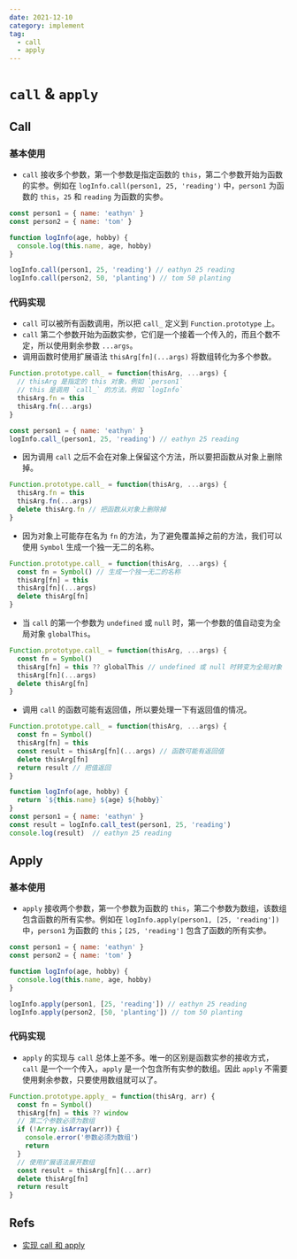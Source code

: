```yaml
---
date: 2021-12-10
category: implement
tag:
  - call
  - apply
---
```


# `call` & `apply`

## Call

### 基本使用

- `call` 接收多个参数，第一个参数是指定函数的 `this`，第二个参数开始为函数的实参。例如在 `logInfo.call(person1, 25, 'reading')` 中，`person1` 为函数的 `this`，`25` 和 `reading` 为函数的实参。

```js
const person1 = { name: 'eathyn' }
const person2 = { name: 'tom' }

function logInfo(age, hobby) {
  console.log(this.name, age, hobby)
}

logInfo.call(person1, 25, 'reading') // eathyn 25 reading
logInfo.call(person2, 50, 'planting') // tom 50 planting
```

### 代码实现

- `call` 可以被所有函数调用，所以把 `call_` 定义到 `Function.prototype` 上。
- `call` 第二个参数开始为函数实参，它们是一个接着一个传入的，而且个数不定，所以使用剩余参数 `...args`。
- 调用函数时使用扩展语法 `thisArg[fn](...args)` 将数组转化为多个参数。

```js
Function.prototype.call_ = function(thisArg, ...args) {
  // thisArg 是指定的 this 对象，例如 `person1`
  // this 是调用 `call_` 的方法，例如 `logInfo`
  thisArg.fn = this
  thisArg.fn(...args)
}

const person1 = { name: 'eathyn' }
logInfo.call_(person1, 25, 'reading') // eathyn 25 reading
```

- 因为调用 `call` 之后不会在对象上保留这个方法，所以要把函数从对象上删除掉。

```js
Function.prototype.call_ = function(thisArg, ...args) {
  thisArg.fn = this
  thisArg.fn(...args)
  delete thisArg.fn // 把函数从对象上删除掉
}
```

- 因为对象上可能存在名为 `fn` 的方法，为了避免覆盖掉之前的方法，我们可以使用 `Symbol` 生成一个独一无二的名称。

```js
Function.prototype.call_ = function(thisArg, ...args) {
  const fn = Symbol() // 生成一个独一无二的名称
  thisArg[fn] = this
  thisArg[fn](...args)
  delete thisArg[fn]
}
```

- 当 `call` 的第一个参数为 `undefined` 或 `null` 时，第一个参数的值自动变为全局对象 `globalThis`。

```js
Function.prototype.call_ = function(thisArg, ...args) {
  const fn = Symbol()
  thisArg[fn] = this ?? globalThis // undefined 或 null 时转变为全局对象
  thisArg[fn](...args)
  delete thisArg[fn]
}
```

- 调用 `call` 的函数可能有返回值，所以要处理一下有返回值的情况。

```js
Function.prototype.call_ = function(thisArg, ...args) {
  const fn = Symbol()
  thisArg[fn] = this
  const result = thisArg[fn](...args) // 函数可能有返回值
  delete thisArg[fn]
  return result // 把值返回
}

function logInfo(age, hobby) {
  return `${this.name} ${age} ${hobby}`
}
const person1 = { name: 'eathyn' }
const result = logInfo.call_test(person1, 25, 'reading')
console.log(result)  // eathyn 25 reading
```

## Apply

### 基本使用

- `apply` 接收两个参数，第一个参数为函数的 `this`，第二个参数为数组，该数组包含函数的所有实参。例如在 `logInfo.apply(person1, [25, 'reading'])` 中，`person1` 为函数的 `this`；`[25, 'reading']` 包含了函数的所有实参。

```js
const person1 = { name: 'eathyn' }
const person2 = { name: 'tom' }

function logInfo(age, hobby) {
  console.log(this.name, age, hobby)
}

logInfo.apply(person1, [25, 'reading']) // eathyn 25 reading
logInfo.apply(person2, [50, 'planting']) // tom 50 planting
```

### 代码实现

- `apply` 的实现与 `call` 总体上差不多。唯一的区别是函数实参的接收方式，`call` 是一个一个传入，`apply` 是一个包含所有实参的数组。因此 `apply` 不需要使用剩余参数，只要使用数组就可以了。

```js
Function.prototype.apply_ = function(thisArg, arr) {
  const fn = Symbol()
  thisArg[fn] = this ?? window
  // 第二个参数必须为数组
  if (!Array.isArray(arr)) {
    console.error('参数必须为数组')
    return
  }
  // 使用扩展语法展开数组
  const result = thisArg[fn](...arr)
  delete thisArg[fn]
  return result
}
```

## Refs

- [实现 call 和 apply](https://www.cnblogs.com/echolun/p/12144344.html)

